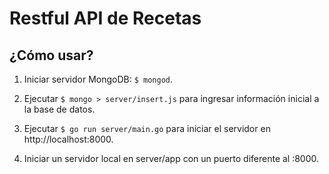 # Restful API de Recetas

## ¿Cómo usar?

1. Iniciar servidor MongoDB: `$ mongod`.

2. Ejecutar `$ mongo > server/insert.js` para ingresar información inicial a la base de datos.

3. Ejecutar `$ go run server/main.go` para iniciar el servidor en http://localhost:8000.

4. Iniciar un servidor local en server/app con un puerto diferente al :8000.

